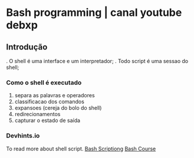 # Bash programming | canal youtube debxp

## Introdução

. O shell é uma interface e um interpretador;
. Todo script é uma sessao do shell;

### Como o shell é executado
1. separa as palavras e operadores
2. classificacao dos comandos
3. expansoes (cereja do bolo do shell)
4. redirecionamentos
5. capturar o estado de saída

 ### Devhints.io
 To read more about shell script.
 [Bash Scriptiong](https://devhints.io/bash)
 [Bash Course](https://www.youtube.com/watch?v=yHDzFRWmLGA&list=PLXoSGejyuQGr53w4IzUzbPCqR4HPOHjAI&index=1)
